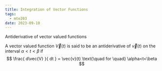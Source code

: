 ```yaml
---
title: Integration of Vector Functions
tags:
  - mte203
date: 2023-09-10
---
```

Antiderivative of vector valued functions

A vector valued function $\vec{V}(t)$ is said to be an antiderivative of $\vec{v}(t)$ on the interval $\alpha<t<\beta$ if
$$
\frac{ d\vec{V} }{ dt } = \vec{v}(t) \text{\quad for \quad} \alpha<t<\beta
$$

